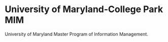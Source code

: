 # University of Maryland-College Park MIM
University of Maryland Master Program of Information Management.
